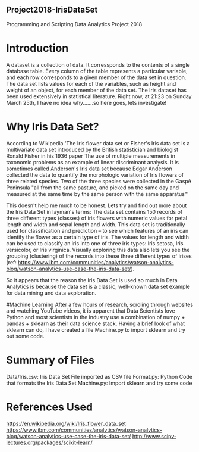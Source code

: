 ## Project2018-IrisDataSet
Programming and Scripting Data Analytics Project 2018

# Introduction
A dataset is a collection of data.  It corressponds to the contents of a single database table. Every column of the table represents a particular variable, and each row corresponds to a given member of the data set in question. The data set lists values for each of the variables, such as height and weight of an object, for each member of the data set.  The Iris dataset has been used extensively in statistical literature.  Right now, at 21:23 on Sunday March 25th, I have no idea why.......so here goes, lets investigate!

# Why Iris Data Set?
According to Wikipedia 'The Iris flower data set or Fisher's Iris data set is a multivariate data set introduced by the British statistician and biologist Ronald Fisher in his 1936 paper The use of multiple measurements in taxonomic problems as an example of linear discriminant analysis. It is sometimes called Anderson's Iris data set because Edgar Anderson collected the data to quantify the morphologic variation of Iris flowers of three related species. Two of the three species were collected in the Gaspé Peninsula "all from the same pasture, and picked on the same day and measured at the same time by the same person with the same apparatus"'

This doesn't help me much to be honest.  Lets try and find out more about the Iris Data Set in layman's terms:
The data set contains 150 records of three different types (classes) of iris flowers with numeric values for petal length and width and sepal length and width.  This data set is traditionally used for classification and prediction – to see which features of an iris can identify the flower as a certain type of iris. The values for length and width can be used to classify an iris into one of three iris types: Iris setosa, Iris versicolor, or Iris virginica. Visually exploring this data also lets you see the grouping (clustering) of the records into these three different types of irises (ref: https://www.ibm.com/communities/analytics/watson-analytics-blog/watson-analytics-use-case-the-iris-data-set/).

So it appears that the reason the Iris Data Set is used so much in Data Analytics is because the data set is a classic, well-known data set example for data mining and data exploration. 

#Machine Learning
After a few hours of research, scroling through websites and watching YouTube videos, it is apparent that Data Scientists love Python and most scientists in the industry use a combination of numpy + pandas + sklearn as their data science stack.  Having a brief look of what sklearn can do, I have created a file Machine.py to import sklearn and try out some code.

# Summary of Files
Data/Iris.csv: Iris Data Set File imported as CSV file
Format.py: Python Code that formats the Iris Data Set
Machine.py: Import sklearn and try some code

# References Used
https://en.wikipedia.org/wiki/Iris_flower_data_set
https://www.ibm.com/communities/analytics/watson-analytics-blog/watson-analytics-use-case-the-iris-data-set/
http://www.scipy-lectures.org/packages/scikit-learn/
